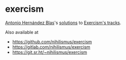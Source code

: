 # exercism

[Antonio Hernández Blas](https://nihilipster.dev)'s
[solutions](https://exercism.io/profiles/nihilismus)
to
[Exercism's tracks](https://exercism.io/tracks).

Also available at

- <https://github.com/nihilismus/exercism>
- <https://gitlab.com/nihilismus/exercism>
- <https://git.sr.ht/~nihilismus/exercism>
